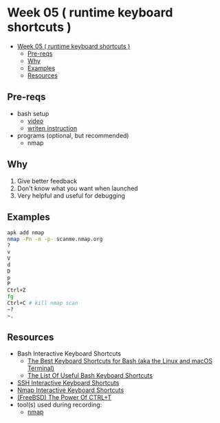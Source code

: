 # Week 05 ( runtime keyboard shortcuts )

- [Week 05 ( runtime keyboard shortcuts )](#week-05--runtime-keyboard-shortcuts-)
  - [Pre-reqs](#pre-reqs)
  - [Why](#why)
  - [Examples](#examples)
  - [Resources](#resources)

## Pre-reqs

- bash setup
  - [video](https://youtu.be/mfP8R1yr80A)
  - [writen instruction](/install_methods/)
- programs (optional, but recommended)
  - nmap

## Why

1. Give better feedback
2. Don't know what you want when launched
3. Very helpful and useful for debugging

## Examples

```bash
apk add nmap
nmap -Pn -n -p- scanme.nmap.org
?
v
V
d
D
p
P
Ctrl+Z
fg
Ctrl+C # kill nmap scan
~?
~.
```

## Resources

- Bash Interactive Keyboard Shortcuts
  - [The Best Keyboard Shortcuts for Bash (aka the Linux and macOS Terminal)](https://www.howtogeek.com/howto/ubuntu/keyboard-shortcuts-for-bash-command-shell-for-ubuntu-debian-suse-redhat-linux-etc/)
  - [The List Of Useful Bash Keyboard Shortcuts](https://ostechnix.com/list-useful-bash-keyboard-shortcuts/)
- [SSH Interactive Keyboard Shortcuts](https://www.pixelbeat.org/lkdb/ssh.html)
- [Nmap Interactive Keyboard Shortcuts](https://nmap.org/book/man-runtime-interaction.html)
- [(FreeBSD) The Power Of CTRL+T](https://blog.danielisz.org/2018/06/21/the-power-of-ctrlt/)
- tool(s) used during recording:
  - [nmap](https://nmap.org/)
